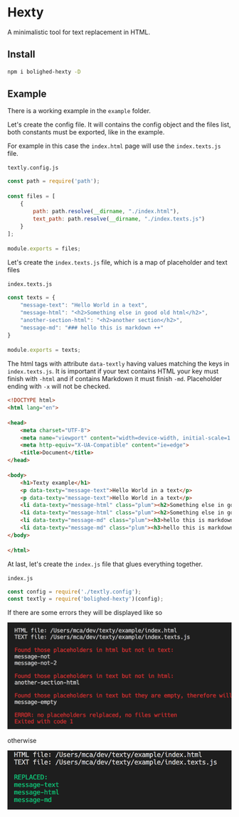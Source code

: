 # Hexty
A minimalistic tool for text replacement in HTML.

## Install

```sh
npm i bolighed-hexty -D
```

## Example

There is a working example in the `example` folder.


Let's create the config file. It will contains the config object and the files list, both constants must be exported, like in the example.


For example in this case the `index.html` page will use the `index.texts.js` file.

`textly.config.js`
```js
const path = require('path');

const files = [
    {
        path: path.resolve(__dirname, "./index.html"),
        text_path: path.resolve(__dirname, "./index.texts.js")
    }
];

module.exports = files;
```

Let's create the `index.texts.js` file, which is a map of placeholder and text files

`index.texts.js`
```js
const texts = {
    "message-text": "Hello World in a text",
    "message-html": "<h2>Something else in good old html</h2>",
    "another-section-html": "<h2>another section</h2>",
    "message-md": "### hello this is markdown ++"
}

module.exports = texts;
```

The html tags with attribute `data-textly` having values matching the keys in `index.texts.js`. It is important if your text contains HTML your key must finish with `-html` and if contains Markdown it must finish `-md`.
Placeholder ending with `-x` will not be checked.

```html
<!DOCTYPE html>
<html lang="en">

<head>
    <meta charset="UTF-8">
    <meta name="viewport" content="width=device-width, initial-scale=1.0">
    <meta http-equiv="X-UA-Compatible" content="ie=edge">
    <title>Document</title>
</head>

<body>
    <h1>Texty example</h1>
    <p data-texty="message-text">Hello World in a text</p>
    <p data-texty="message-text">Hello World in a text</p>
    <li data-texty="message-html" class="plum"><h2>Something else in good old html</h2></li>
    <li data-texty="message-html" class="plum"><h2>Something else in good old html</h2></li>
    <li data-texty="message-md" class="plum"><h3>hello this is markdown ++</h3></li>
    <li data-texty="message-md" class="plum"><h3>hello this is markdown ++</h3></li>
</body>

</html>
```

At last, let's create the `index.js` file that glues everything together.

`index.js`
```js
const config = require('./textly.config');
const textly = require('bolighed-hexty')(config);
```

If there are some errors they will be displayed like so

![Hexty error](./errors.png)

otherwise

![Hexty success](./success.png)
